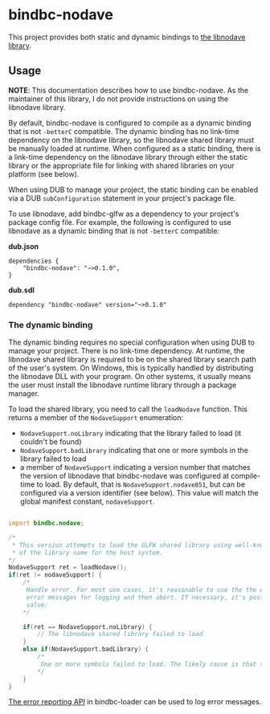 # bindbc-nodave
This project provides both static and dynamic bindings to [the libnodave library](http://libnodave.sourceforge.net/).

## Usage
__NOTE__: This documentation describes how to use bindbc-nodave. As the maintainer of this library, I do not provide instructions on using the libnodave library.

By default, bindbc-nodave is configured to compile as a dynamic binding that is not `-betterC` compatible. The dynamic binding has no link-time dependency on the libnodave library, so the libnodave shared library must be manually loaded at runtime. When configured as a static binding, there is a link-time dependency on the libnodave library through either the static library or the appropriate file for linking with shared libraries on your platform (see below).

When using DUB to manage your project, the static binding can be enabled via a DUB `subConfiguration` statement in your project's package file.

To use libnodave, add bindbc-glfw as a dependency to your project's package config file. For example, the following is configured to use libnodave as a dynamic binding that is not `-betterC` compatible:

__dub.json__
```
dependencies {
    "bindbc-nodave": "~>0.1.0",
}
```

__dub.sdl__
```
dependency "bindbc-nodave" version="~>0.1.0"
```

### The dynamic binding
The dynamic binding requires no special configuration when using DUB to manage your project.
There is no link-time dependency. At runtime, the libnodave shared library is required to be on the shared library search path of the user's system. On Windows, this is typically handled by distributing the libnodave DLL with your program. On other systems, it usually means the user must install the libnodave runtime library through a package manager.

To load the shared library, you need to call the `loadNodave` function.
This returns a member of the `NodaveSupport` enumeration:

* `NodaveSupport.noLibrary` indicating that the library failed to load (it couldn't be found)
* `NodaveSupport.badLibrary` indicating that one or more symbols in the library failed to load
* a member of `NodaveSupport` indicating a version number that matches the version of libnodave that bindbc-nodave was configured at compile-time to load. By default, that is `NodaveSupport.nodave851`, but can be configured via a version identifier (see below).
This value will match the global manifest constant, `nodaveSupport`.

```d

import bindbc.nodave;

/*
 * This version attempts to load the GLFW shared library using well-known variations
 * of the library name for the host system.
*/
NodaveSupport ret = loadNodave();
if(ret != nodaveSupport) {
    /*
     Handle error. For most use cases, it's reasonable to use the the error handling API in bindbc-loader to retrieve
     error messages for logging and then abort. If necessary, it's possible to determine the root cause via the return
     value:
    */

    if(ret == NodaveSupport.noLibrary) {
        // The libnodave shared library failed to load
    }
    else if(NodaveSupport.badLibrary) {
        /*
         One or more symbols failed to load. The likely cause is that the shared library is for a lower version than bindbc-glfw was configured to load (via GLFW_31, GLFW_32 etc.)
        */
    }
}

```

[The error reporting API](https://github.com/BindBC/bindbc-loader#error-handling) in bindbc-loader can be used to log error messages.
